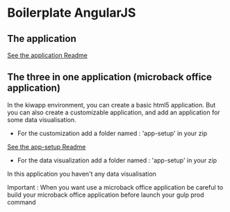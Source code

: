 # Boilerplate AngularJS
 
## The application
 
 <a href="app/Readme.md">See the application Readme</a> 
 
## The three in one application (microback office application)

In the kiwapp environment, you can create a basic html5 application.
But you can also create a customizable application, and add an application for some data visualisation. 

 - For the customization add a folder named : 'app-setup' in your zip
 
 <a href="app-setup/Readme.md">See the app-setup Readme</a>
 
 - For the data visualization add a folder named : 'app-setup' in your zip
 
 In this application you haven't any data visualisation
 
Important : When you want use a microback office application be careful to build your microback office application before launch your gulp prod command 


